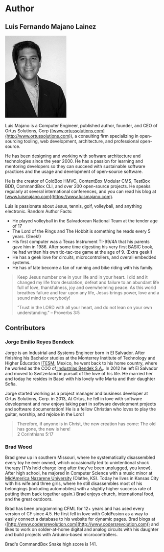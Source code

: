 # Author

## Luis Fernando Majano Lainez

![](../../.gitbook/assets/luismajano.jpg)

Luis Majano is a Computer Engineer, published author, founder, and CEO of Ortus Solutions, Corp ([www.ortussolutions.com](http://www.ortussolutions.com)), a consulting firm specializing in open-sourcing tooling, web development, architecture, and professional open-source.

He has been designing and working with software architecture and technologies since the year 2000.  He has a passion for learning and mentoring developers so they can succeed with sustainable software practices and the usage and development of open-source software.

He is the creator of ColdBox HMVC, ContentBox Modular CMS, TestBox BDD, CommandBox CLI, and over 200 open-source projects.  He speaks regularly at several international conferences, and you can read his blog at [www.luismajano.com](https://www.luismajano.com).

Luis is passionate about Jesus, tennis, golf, volleyball, and anything electronic. Random Author Facts:

* He played volleyball in the Salvadorean National Team at the tender age of 17
* The Lord of the Rings and The Hobbit is something he reads every 5 years. (Geek!)
* His first computer was a Texas Instrument TI-99/4A that his parents gave him in 1986. After some time digesting his very first BASIC book, he had written his own tic-tac-toe game at the age of 9. (Extra geek!)
* He has a geek love for circuits, microcontrollers, and overall embedded systems.
* He has of late become a fan of running and bike riding with his family.

> Keep Jesus number one in your life and in your heart. I did and it changed my life from desolation, defeat and failure to an abundant life full of love, thankfulness, joy and overwhelming peace. As this world breathes failure and fear upon any life, Jesus brings power, love and a sound mind to everybody!
>
> “Trust in the LORD with all your heart, and do not lean on your own understanding.” – Proverbs 3:5

## Contributors

### Jorge Emilio Reyes Bendeck

Jorge is an Industrial and Systems Engineer born in El Salvador. After finishing his Bachelor studies at the Monterrey Institute of Technology and Higher Education [ITESM](http://www.itesm.mx/wps/wcm/connect/ITESM/Tecnologico+de+Monterrey/English), Mexico, he went back to his home country, where he worked as the COO of[ Industrias Bendek S.A.](http://www.si-ham.com/). In 2012 he left El Salvador and moved to Switzerland in pursuit of the love of his life. He married her and today he resides in Basel with his lovely wife Marta and their daughter Sofía.

Jorge started working as a project manager and business developer at Ortus Solutions, Corp. in 2013, At Ortus, he fell in love with software development and now enjoys taking part in software development projects and software documentation! He is a fellow Christian who loves to play the guitar, worship, and rejoice in the Lord!

> Therefore, if anyone is in Christ, the new creation has come: The old has gone, the new is here!\
> 2 Corinthians 5:17

### Brad Wood

Brad grew up in southern Missouri, where he systematically disassembled every toy he ever owned, which occasionally led to unintentional shock therapy (TVs hold charge long after they've been unplugged, you know). After high school, he majored in Computer Science with a music minor at [MidAmerica Nazarene University](http://www.mnu.edu) (Olathe, KS). Today he lives in Kansas City with his wife and three girls, where he still disassembles most of his belongings (including automobiles) with a slightly higher success rate of putting them back together again.) Brad enjoys church, international food, and the great outdoors.

Brad has been programming CFML for 12+ years and has used every version of CF since 4.5. He first fell in love with ColdFusion as a way to easily connect a database to his website for dynamic pages. Brad blogs at ([http://www.codersrevolution.com](http://www.codersrevolution.com)) and likes to work on solder-at-home digital and analog circuits with his daughter and build projects with Arduino-based microcontrollers.

Brad's CommandBox Snake high score is 141.
